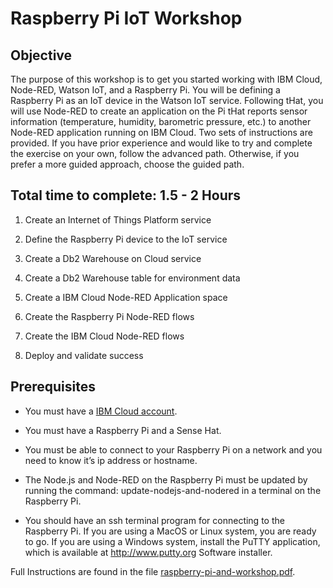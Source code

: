 # Raspberry Pi IoT Workshop

## Objective

The purpose of this workshop is to get you started working with IBM Cloud, Node-RED, Watson IoT, and a Raspberry Pi. You will be defining a Raspberry Pi as an IoT device in the Watson IoT service. Following tHat, you will use Node-RED to create an application on the Pi tHat reports sensor information (temperature, humidity, barometric pressure, etc.) to another Node-RED application running on IBM Cloud. Two sets of
instructions are provided. If you have prior experience and would like to try and complete the exercise on your own, follow the advanced
path. Otherwise, if you prefer a more guided approach, choose the guided path.

## Total time to complete: 1.5 - 2 Hours

1. Create an Internet of Things Platform service

2. Define the Raspberry Pi device to the IoT service

3. Create a Db2 Warehouse on Cloud service

4. Create a Db2 Warehouse table for environment data

5. Create a IBM Cloud Node-RED Application space

6. Create the Raspberry Pi Node-RED flows

7. Create the IBM Cloud Node-RED flows

8. Deploy and validate success

## Prerequisites

- You must have a [IBM Cloud account](https://cloud.ibm.com).

- You must have a Raspberry Pi and a Sense Hat.

- You must be able to connect to your Raspberry Pi on a network and you need to know it’s ip address or hostname.

- The Node.js and Node-RED on the Raspberry Pi must be updated by running the command: update-nodejs-and-nodered in a terminal on the Raspberry Pi.

- You should have an ssh terminal program for connecting to the Raspberry Pi. If you are using a MacOS or Linux system, you are ready to go. If you are using a Windows system, install the PuTTY application, which is available at <http://www.putty.org> Software installer.

Full Instructions are found in the file [raspberry-pi-and-workshop.pdf](raspberry-pi-iot-workshop.pdf).
